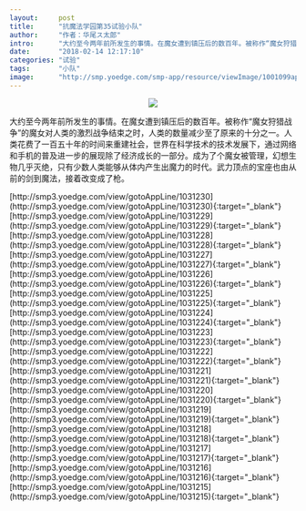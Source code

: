 ```yaml
---
layout:     post
title:      "抗魔法学园第35试验小队"
author:     "作者：华尾ス太郎"
intro:      "大约至今两年前所发生的事情。在魔女遭到镇压后的数百年。被称作“魔女狩猎战争”的魔女对人类的激烈战争结束之时，人类的数量减少至了原来的十分之一。人类花费了一百五十年的时间来重建社会，世界在科学技术的技术发展下，通过网络和手机的普及进一步的展现除了经济成长的一部分。成为了个魔女被管理，幻想生物几乎灭绝，只有少数人类能够从体内产生出魔力的时代。武力顶点的宝座也由从前的剑到魔法，接着改变成了枪。"
date:       "2018-02-14 12:17:10"
categories: "试验"
tags:       "小队"
image:      "http://smp.yoedge.com/smp-app/resource/viewImage/1001099appline.png"
---
```

<div style="text-align: center">
<p><img src="http://smp.yoedge.com/smp-app/resource/viewImage/1001099appline.png"/></p>
</div>
<p class="post-meta">
<span>大约至今两年前所发生的事情。在魔女遭到镇压后的数百年。被称作“魔女狩猎战争”的魔女对人类的激烈战争结束之时，人类的数量减少至了原来的十分之一。人类花费了一百五十年的时间来重建社会，世界在科学技术的技术发展下，通过网络和手机的普及进一步的展现除了经济成长的一部分。成为了个魔女被管理，幻想生物几乎灭绝，只有少数人类能够从体内产生出魔力的时代。武力顶点的宝座也由从前的剑到魔法，接着改变成了枪。</span>
</p>
[http://smp3.yoedge.com/view/gotoAppLine/1031230](http://smp3.yoedge.com/view/gotoAppLine/1031230){:target="_blank"}
[http://smp3.yoedge.com/view/gotoAppLine/1031229](http://smp3.yoedge.com/view/gotoAppLine/1031229){:target="_blank"}
[http://smp3.yoedge.com/view/gotoAppLine/1031228](http://smp3.yoedge.com/view/gotoAppLine/1031228){:target="_blank"}
[http://smp3.yoedge.com/view/gotoAppLine/1031227](http://smp3.yoedge.com/view/gotoAppLine/1031227){:target="_blank"}
[http://smp3.yoedge.com/view/gotoAppLine/1031226](http://smp3.yoedge.com/view/gotoAppLine/1031226){:target="_blank"}
[http://smp3.yoedge.com/view/gotoAppLine/1031225](http://smp3.yoedge.com/view/gotoAppLine/1031225){:target="_blank"}
[http://smp3.yoedge.com/view/gotoAppLine/1031224](http://smp3.yoedge.com/view/gotoAppLine/1031224){:target="_blank"}
[http://smp3.yoedge.com/view/gotoAppLine/1031223](http://smp3.yoedge.com/view/gotoAppLine/1031223){:target="_blank"}
[http://smp3.yoedge.com/view/gotoAppLine/1031222](http://smp3.yoedge.com/view/gotoAppLine/1031222){:target="_blank"}
[http://smp3.yoedge.com/view/gotoAppLine/1031221](http://smp3.yoedge.com/view/gotoAppLine/1031221){:target="_blank"}
[http://smp3.yoedge.com/view/gotoAppLine/1031220](http://smp3.yoedge.com/view/gotoAppLine/1031220){:target="_blank"}
[http://smp3.yoedge.com/view/gotoAppLine/1031219](http://smp3.yoedge.com/view/gotoAppLine/1031219){:target="_blank"}
[http://smp3.yoedge.com/view/gotoAppLine/1031218](http://smp3.yoedge.com/view/gotoAppLine/1031218){:target="_blank"}
[http://smp3.yoedge.com/view/gotoAppLine/1031217](http://smp3.yoedge.com/view/gotoAppLine/1031217){:target="_blank"}
[http://smp3.yoedge.com/view/gotoAppLine/1031216](http://smp3.yoedge.com/view/gotoAppLine/1031216){:target="_blank"}
[http://smp3.yoedge.com/view/gotoAppLine/1031215](http://smp3.yoedge.com/view/gotoAppLine/1031215){:target="_blank"}


